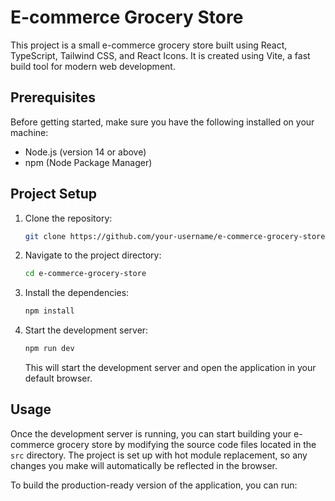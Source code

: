 # E-commerce Grocery Store

This project is a small e-commerce grocery store built using React, TypeScript, Tailwind CSS, and React Icons. It is created using Vite, a fast build tool for modern web development.

## Prerequisites

Before getting started, make sure you have the following installed on your machine:

- Node.js (version 14 or above)
- npm (Node Package Manager)

## Project Setup

1. Clone the repository:

    ```bash
    git clone https://github.com/your-username/e-commerce-grocery-store.git
    ```

2. Navigate to the project directory:

    ```bash
    cd e-commerce-grocery-store
    ```

3. Install the dependencies:

    ```bash
    npm install
    ```

4. Start the development server:

    ```bash
    npm run dev
    ```

    This will start the development server and open the application in your default browser.

## Usage

Once the development server is running, you can start building your e-commerce grocery store by modifying the source code files located in the `src` directory. The project is set up with hot module replacement, so any changes you make will automatically be reflected in the browser.

To build the production-ready version of the application, you can run:
